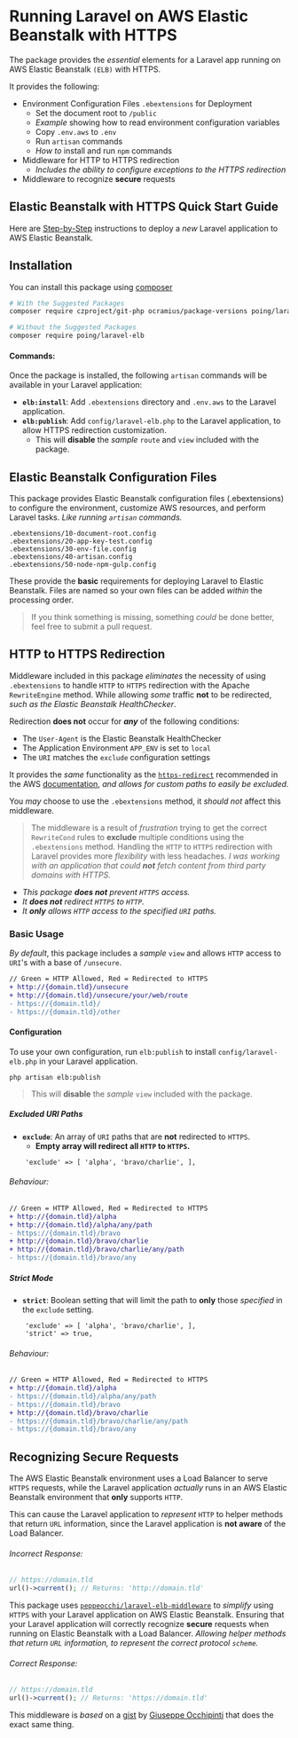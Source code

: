 # Running Laravel on AWS Elastic Beanstalk with HTTPS

The package provides the *essential* elements for a Laravel app running on AWS Elastic Beanstalk `(ELB)` with HTTPS.

It provides the following:

* Environment Configuration Files `.ebextensions` for Deployment 
  * Set the document root to `/public`
  * *Example* showing how to read environment configuration variables
  * Copy `.env.aws` to `.env`
  * Run `artisan` commands
  * *How to* install and run `npm` commands
* Middleware for HTTP to HTTPS redirection
  * *Includes the ability to configure exceptions to the HTTPS redirection*
* Middleware to recognize **secure** requests

## Elastic Beanstalk with HTTPS Quick Start Guide

Here are [Step-by-Step](GUIDE.md) instructions to deploy a *new* Laravel application to AWS Elastic Beanstalk.

## Installation

You can install this package using [composer](https://getcomposer.org/)
```sh
# With the Suggested Packages
composer require czproject/git-php ocramius/package-versions poing/laravel-elb

# Without the Suggested Packages
composer require poing/laravel-elb
```

#### Commands:
Once the package is installed, the following `artisan` commands will be available in your Laravel application:

* **`elb:install`**: Add `.ebextensions` directory and `.env.aws` to the Laravel application.
* **`elb:publish`**: Add `config/laravel-elb.php` to the Laravel application, to allow HTTPS redirection customization.
  * This will **disable** the *sample* `route` and `view` included with the package.
  
## Elastic Beanstalk Configuration Files

This package provides Elastic Beanstalk configuration files (.ebextensions) to configure the environment, customize AWS resources, and perform Laravel tasks.  *Like running `artisan` commands.*

```
.ebextensions/10-document-root.config
.ebextensions/20-app-key-test.config
.ebextensions/30-env-file.config
.ebextensions/40-artisan.config
.ebextensions/50-node-npm-gulp.config
```

These provide the **basic** requirements for deploying Laravel to Elastic Beanstalk.  Files are named so your own files can be added *within* the processing order.

> If you think something is missing, something *could* be done better, feel free to submit a pull request.

## HTTP to HTTPS Redirection

Middleware included in this package *eliminates* the necessity of using `.ebextensions` to handle `HTTP` to `HTTPS` redirection with the Apache `RewriteEngine` method.  While allowing *some* traffic **not** to be redirected, *such as the Elastic Beanstalk HealthChecker*.

Redirection **does not** occur for ***any*** of the following conditions:

* The `User-Agent` is the Elastic Beanstalk HealthChecker
* The Application Environment `APP_ENV` is set to `local`
* The `URI` matches the `exclude` configuration settings

It provides the *same* functionality as the [`https-redirect`](https://github.com/awsdocs/elastic-beanstalk-samples/blob/master/configuration-files/aws-provided/security-configuration/https-redirect/php/https-redirect-php.config) recommended in the AWS [documentation](https://docs.aws.amazon.com/elasticbeanstalk/latest/dg/configuring-https-httpredirect.html), *and allows for custom paths to easily be excluded.*  

You *may* choose to use the `.ebextensions` method, it *should not* affect this middleware.

> The middleware is a result of *frustration* trying to get the correct `RewriteCond` rules to **exclude** multiple conditions using the `.ebextensions` method.  Handling the `HTTP` to `HTTPS` redirection with Laravel provides more *flexibility* with less headaches.  *I was working with an application that could **not** fetch content from third party domains with HTTPS.*

* *This package **does not** prevent `HTTPS` access.*
* *It **does not** redirect `HTTPS` to `HTTP`.*
* *It **only** allows `HTTP` access to the specified `URI` paths.*

### Basic Usage

*By default*, this package includes a *sample* `view` and allows `HTTP` access to `URI`'s with a base of `/unsecure`.

```diff
// Green = HTTP Allowed, Red = Redirected to HTTPS
+ http://{domain.tld}/unsecure
+ http://{domain.tld}/unsecure/your/web/route
- https://{domain.tld}/
- https://{domain.tld}/other
```

#### Configuration

To use your own configuration, run `elb:publish` to install `config/laravel-elb.php` in your Laravel application.  

```
php artisan elb:publish
```

> This will **disable** the *sample* `view` included with the package.

##### Excluded URI Paths

* **`exclude`**: An array of `URI` paths that are **not** redirected to `HTTPS`.
  * **Empty array will redirect all `HTTP` to `HTTPS`.**

```
    'exclude' => [ 'alpha', 'bravo/charlie', ],
```
###### Behaviour:
```diff
// Green = HTTP Allowed, Red = Redirected to HTTPS
+ http://{domain.tld}/alpha
+ http://{domain.tld}/alpha/any/path
- https://{domain.tld}/bravo
+ http://{domain.tld}/bravo/charlie
+ http://{domain.tld}/bravo/charlie/any/path
- https://{domain.tld}/bravo/any
```

##### Strict Mode

* **`strict`**: Boolean setting that will limit the path to **only** those *specified* in the `exclude` setting.

```
    'exclude' => [ 'alpha', 'bravo/charlie', ],
    'strict' => true,
```
###### Behaviour:
```diff
// Green = HTTP Allowed, Red = Redirected to HTTPS
+ http://{domain.tld}/alpha
- https://{domain.tld}/alpha/any/path
- https://{domain.tld}/bravo
+ http://{domain.tld}/bravo/charlie
- https://{domain.tld}/bravo/charlie/any/path
- https://{domain.tld}/bravo/any
```

## Recognizing Secure Requests

The AWS Elastic Beanstalk environment uses a Load Balancer to serve `HTTPS` requests, while the Laravel application *actually* runs in an AWS Elastic Beanstalk environment that **only** supports `HTTP`.

This can cause the Laravel application to *represent* `HTTP` to helper methods that return `URL` information, since the Laravel application is **not aware** of the Load Balancer.

###### Incorrect Response:
```php
// https://domain.tld
url()->current(); // Returns: 'http://domain.tld'
```

This package uses [`peppeocchi/laravel-elb-middleware`](https://github.com/peppeocchi/laravel-elb-middleware) to *simplify* using `HTTPS` with your Laravel application on AWS Elastic Beanstalk.  Ensuring that your Laravel application will correctly recognize **secure** requests when running on Elastic Beanstalk with a Load Balancer.  *Allowing helper methods that return `URL` information, to represent the correct protocol `scheme`.*

###### Correct Response:
```php
// https://domain.tld
url()->current(); // Returns: 'https://domain.tld'
```

This middleware is *based* on a [gist](https://gist.github.com/peppeocchi/4f522663d7e88029daeba833c835df3d) by [Giuseppe Occhipinti](https://github.com/peppeocchi) that does the exact same thing.



